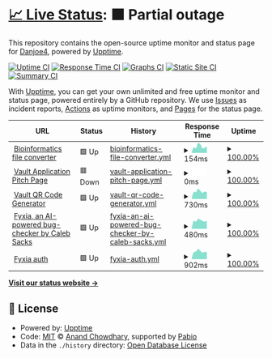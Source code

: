# [📈 Live Status](https://Danjoe4.github.io/upptime-homepage): <!--live status--> **🟧 Partial outage**

This repository contains the open-source uptime monitor and status page for [Danjoe4](https://Danjoe4.github.io/upptime-homepage), powered by [Upptime](https://github.com/upptime/upptime).

[![Uptime CI](https://github.com/Danjoe4/upptime-homepage/workflows/Uptime%20CI/badge.svg)](https://github.com/Danjoe4/upptime-homepage/actions?query=workflow%3A%22Uptime+CI%22)
[![Response Time CI](https://github.com/Danjoe4/upptime-homepage/workflows/Response%20Time%20CI/badge.svg)](https://github.com/Danjoe4/upptime-homepage/actions?query=workflow%3A%22Response+Time+CI%22)
[![Graphs CI](https://github.com/Danjoe4/upptime-homepage/workflows/Graphs%20CI/badge.svg)](https://github.com/Danjoe4/upptime-homepage/actions?query=workflow%3A%22Graphs+CI%22)
[![Static Site CI](https://github.com/Danjoe4/upptime-homepage/workflows/Static%20Site%20CI/badge.svg)](https://github.com/Danjoe4/upptime-homepage/actions?query=workflow%3A%22Static+Site+CI%22)
[![Summary CI](https://github.com/Danjoe4/upptime-homepage/workflows/Summary%20CI/badge.svg)](https://github.com/Danjoe4/upptime-homepage/actions?query=workflow%3A%22Summary+CI%22)

With [Upptime](https://upptime.js.org), you can get your own unlimited and free uptime monitor and status page, powered entirely by a GitHub repository. We use [Issues](https://github.com/Danjoe4/upptime-homepage/issues) as incident reports, [Actions](https://github.com/Danjoe4/upptime-homepage/actions) as uptime monitors, and [Pages](https://Danjoe4.github.io/upptime-homepage) for the status page.

<!--start: status pages-->
<!-- This summary is generated by Upptime (https://github.com/upptime/upptime) -->
<!-- Do not edit this manually, your changes will be overwritten -->
<!-- prettier-ignore -->
| URL | Status | History | Response Time | Uptime |
| --- | ------ | ------- | ------------- | ------ |
| <img alt="" src="https://icons.duckduckgo.com/ip3/bioinf-file-convert-2.pages.dev.ico" height="13"> [Bioinformatics file converter](https://bioinf-file-convert-2.pages.dev/) | 🟩 Up | [bioinformatics-file-converter.yml](https://github.com/Danjoe4/upptime/commits/HEAD/history/bioinformatics-file-converter.yml) | <details><summary><img alt="Response time graph" src="./graphs/bioinformatics-file-converter/response-time-week.png" height="20"> 154ms</summary><br><a href="https://danb.ro/history/bioinformatics-file-converter"><img alt="Response time 177" src="https://img.shields.io/endpoint?url=https%3A%2F%2Fraw.githubusercontent.com%2FDanjoe4%2Fupptime%2FHEAD%2Fapi%2Fbioinformatics-file-converter%2Fresponse-time.json"></a><br><a href="https://danb.ro/history/bioinformatics-file-converter"><img alt="24-hour response time 156" src="https://img.shields.io/endpoint?url=https%3A%2F%2Fraw.githubusercontent.com%2FDanjoe4%2Fupptime%2FHEAD%2Fapi%2Fbioinformatics-file-converter%2Fresponse-time-day.json"></a><br><a href="https://danb.ro/history/bioinformatics-file-converter"><img alt="7-day response time 154" src="https://img.shields.io/endpoint?url=https%3A%2F%2Fraw.githubusercontent.com%2FDanjoe4%2Fupptime%2FHEAD%2Fapi%2Fbioinformatics-file-converter%2Fresponse-time-week.json"></a><br><a href="https://danb.ro/history/bioinformatics-file-converter"><img alt="30-day response time 148" src="https://img.shields.io/endpoint?url=https%3A%2F%2Fraw.githubusercontent.com%2FDanjoe4%2Fupptime%2FHEAD%2Fapi%2Fbioinformatics-file-converter%2Fresponse-time-month.json"></a><br><a href="https://danb.ro/history/bioinformatics-file-converter"><img alt="1-year response time 175" src="https://img.shields.io/endpoint?url=https%3A%2F%2Fraw.githubusercontent.com%2FDanjoe4%2Fupptime%2FHEAD%2Fapi%2Fbioinformatics-file-converter%2Fresponse-time-year.json"></a></details> | <details><summary><a href="https://danb.ro/history/bioinformatics-file-converter">100.00%</a></summary><a href="https://danb.ro/history/bioinformatics-file-converter"><img alt="All-time uptime 99.04%" src="https://img.shields.io/endpoint?url=https%3A%2F%2Fraw.githubusercontent.com%2FDanjoe4%2Fupptime%2FHEAD%2Fapi%2Fbioinformatics-file-converter%2Fuptime.json"></a><br><a href="https://danb.ro/history/bioinformatics-file-converter"><img alt="24-hour uptime 100.00%" src="https://img.shields.io/endpoint?url=https%3A%2F%2Fraw.githubusercontent.com%2FDanjoe4%2Fupptime%2FHEAD%2Fapi%2Fbioinformatics-file-converter%2Fuptime-day.json"></a><br><a href="https://danb.ro/history/bioinformatics-file-converter"><img alt="7-day uptime 100.00%" src="https://img.shields.io/endpoint?url=https%3A%2F%2Fraw.githubusercontent.com%2FDanjoe4%2Fupptime%2FHEAD%2Fapi%2Fbioinformatics-file-converter%2Fuptime-week.json"></a><br><a href="https://danb.ro/history/bioinformatics-file-converter"><img alt="30-day uptime 100.00%" src="https://img.shields.io/endpoint?url=https%3A%2F%2Fraw.githubusercontent.com%2FDanjoe4%2Fupptime%2FHEAD%2Fapi%2Fbioinformatics-file-converter%2Fuptime-month.json"></a><br><a href="https://danb.ro/history/bioinformatics-file-converter"><img alt="1-year uptime 98.92%" src="https://img.shields.io/endpoint?url=https%3A%2F%2Fraw.githubusercontent.com%2FDanjoe4%2Fupptime%2FHEAD%2Fapi%2Fbioinformatics-file-converter%2Fuptime-year.json"></a></details>
| <img alt="" src="https://icons.duckduckgo.com/ip3/vaultqr.danb.ro.ico" height="13"> [Vault Application Pitch Page](https://vaultqr.danb.ro) | 🟥 Down | [vault-application-pitch-page.yml](https://github.com/Danjoe4/upptime/commits/HEAD/history/vault-application-pitch-page.yml) | <details><summary><img alt="Response time graph" src="./graphs/vault-application-pitch-page/response-time-week.png" height="20"> 0ms</summary><br><a href="https://danb.ro/history/vault-application-pitch-page"><img alt="Response time 682" src="https://img.shields.io/endpoint?url=https%3A%2F%2Fraw.githubusercontent.com%2FDanjoe4%2Fupptime%2FHEAD%2Fapi%2Fvault-application-pitch-page%2Fresponse-time.json"></a><br><a href="https://danb.ro/history/vault-application-pitch-page"><img alt="24-hour response time 0" src="https://img.shields.io/endpoint?url=https%3A%2F%2Fraw.githubusercontent.com%2FDanjoe4%2Fupptime%2FHEAD%2Fapi%2Fvault-application-pitch-page%2Fresponse-time-day.json"></a><br><a href="https://danb.ro/history/vault-application-pitch-page"><img alt="7-day response time 0" src="https://img.shields.io/endpoint?url=https%3A%2F%2Fraw.githubusercontent.com%2FDanjoe4%2Fupptime%2FHEAD%2Fapi%2Fvault-application-pitch-page%2Fresponse-time-week.json"></a><br><a href="https://danb.ro/history/vault-application-pitch-page"><img alt="30-day response time 0" src="https://img.shields.io/endpoint?url=https%3A%2F%2Fraw.githubusercontent.com%2FDanjoe4%2Fupptime%2FHEAD%2Fapi%2Fvault-application-pitch-page%2Fresponse-time-month.json"></a><br><a href="https://danb.ro/history/vault-application-pitch-page"><img alt="1-year response time 732" src="https://img.shields.io/endpoint?url=https%3A%2F%2Fraw.githubusercontent.com%2FDanjoe4%2Fupptime%2FHEAD%2Fapi%2Fvault-application-pitch-page%2Fresponse-time-year.json"></a></details> | <details><summary><a href="https://danb.ro/history/vault-application-pitch-page">100.00%</a></summary><a href="https://danb.ro/history/vault-application-pitch-page"><img alt="All-time uptime 98.47%" src="https://img.shields.io/endpoint?url=https%3A%2F%2Fraw.githubusercontent.com%2FDanjoe4%2Fupptime%2FHEAD%2Fapi%2Fvault-application-pitch-page%2Fuptime.json"></a><br><a href="https://danb.ro/history/vault-application-pitch-page"><img alt="24-hour uptime 100.00%" src="https://img.shields.io/endpoint?url=https%3A%2F%2Fraw.githubusercontent.com%2FDanjoe4%2Fupptime%2FHEAD%2Fapi%2Fvault-application-pitch-page%2Fuptime-day.json"></a><br><a href="https://danb.ro/history/vault-application-pitch-page"><img alt="7-day uptime 100.00%" src="https://img.shields.io/endpoint?url=https%3A%2F%2Fraw.githubusercontent.com%2FDanjoe4%2Fupptime%2FHEAD%2Fapi%2Fvault-application-pitch-page%2Fuptime-week.json"></a><br><a href="https://danb.ro/history/vault-application-pitch-page"><img alt="30-day uptime 100.00%" src="https://img.shields.io/endpoint?url=https%3A%2F%2Fraw.githubusercontent.com%2FDanjoe4%2Fupptime%2FHEAD%2Fapi%2Fvault-application-pitch-page%2Fuptime-month.json"></a><br><a href="https://danb.ro/history/vault-application-pitch-page"><img alt="1-year uptime 98.27%" src="https://img.shields.io/endpoint?url=https%3A%2F%2Fraw.githubusercontent.com%2FDanjoe4%2Fupptime%2FHEAD%2Fapi%2Fvault-application-pitch-page%2Fuptime-year.json"></a></details>
| <img alt="" src="https://icons.duckduckgo.com/ip3/vaultqrgen.danb.ro.ico" height="13"> [Vault QR Code Generator](https://vaultqrgen.danb.ro) | 🟩 Up | [vault-qr-code-generator.yml](https://github.com/Danjoe4/upptime/commits/HEAD/history/vault-qr-code-generator.yml) | <details><summary><img alt="Response time graph" src="./graphs/vault-qr-code-generator/response-time-week.png" height="20"> 730ms</summary><br><a href="https://danb.ro/history/vault-qr-code-generator"><img alt="Response time 529" src="https://img.shields.io/endpoint?url=https%3A%2F%2Fraw.githubusercontent.com%2FDanjoe4%2Fupptime%2FHEAD%2Fapi%2Fvault-qr-code-generator%2Fresponse-time.json"></a><br><a href="https://danb.ro/history/vault-qr-code-generator"><img alt="24-hour response time 663" src="https://img.shields.io/endpoint?url=https%3A%2F%2Fraw.githubusercontent.com%2FDanjoe4%2Fupptime%2FHEAD%2Fapi%2Fvault-qr-code-generator%2Fresponse-time-day.json"></a><br><a href="https://danb.ro/history/vault-qr-code-generator"><img alt="7-day response time 730" src="https://img.shields.io/endpoint?url=https%3A%2F%2Fraw.githubusercontent.com%2FDanjoe4%2Fupptime%2FHEAD%2Fapi%2Fvault-qr-code-generator%2Fresponse-time-week.json"></a><br><a href="https://danb.ro/history/vault-qr-code-generator"><img alt="30-day response time 754" src="https://img.shields.io/endpoint?url=https%3A%2F%2Fraw.githubusercontent.com%2FDanjoe4%2Fupptime%2FHEAD%2Fapi%2Fvault-qr-code-generator%2Fresponse-time-month.json"></a><br><a href="https://danb.ro/history/vault-qr-code-generator"><img alt="1-year response time 547" src="https://img.shields.io/endpoint?url=https%3A%2F%2Fraw.githubusercontent.com%2FDanjoe4%2Fupptime%2FHEAD%2Fapi%2Fvault-qr-code-generator%2Fresponse-time-year.json"></a></details> | <details><summary><a href="https://danb.ro/history/vault-qr-code-generator">100.00%</a></summary><a href="https://danb.ro/history/vault-qr-code-generator"><img alt="All-time uptime 99.18%" src="https://img.shields.io/endpoint?url=https%3A%2F%2Fraw.githubusercontent.com%2FDanjoe4%2Fupptime%2FHEAD%2Fapi%2Fvault-qr-code-generator%2Fuptime.json"></a><br><a href="https://danb.ro/history/vault-qr-code-generator"><img alt="24-hour uptime 100.00%" src="https://img.shields.io/endpoint?url=https%3A%2F%2Fraw.githubusercontent.com%2FDanjoe4%2Fupptime%2FHEAD%2Fapi%2Fvault-qr-code-generator%2Fuptime-day.json"></a><br><a href="https://danb.ro/history/vault-qr-code-generator"><img alt="7-day uptime 100.00%" src="https://img.shields.io/endpoint?url=https%3A%2F%2Fraw.githubusercontent.com%2FDanjoe4%2Fupptime%2FHEAD%2Fapi%2Fvault-qr-code-generator%2Fuptime-week.json"></a><br><a href="https://danb.ro/history/vault-qr-code-generator"><img alt="30-day uptime 100.00%" src="https://img.shields.io/endpoint?url=https%3A%2F%2Fraw.githubusercontent.com%2FDanjoe4%2Fupptime%2FHEAD%2Fapi%2Fvault-qr-code-generator%2Fuptime-month.json"></a><br><a href="https://danb.ro/history/vault-qr-code-generator"><img alt="1-year uptime 99.09%" src="https://img.shields.io/endpoint?url=https%3A%2F%2Fraw.githubusercontent.com%2FDanjoe4%2Fupptime%2FHEAD%2Fapi%2Fvault-qr-code-generator%2Fuptime-year.json"></a></details>
| <img alt="" src="https://icons.duckduckgo.com/ip3/bug.fyxia.dev.ico" height="13"> [Fyxia, an AI-powered bug-checker by Caleb Sacks](https://bug.fyxia.dev/api/v1/health) | 🟩 Up | [fyxia-an-ai-powered-bug-checker-by-caleb-sacks.yml](https://github.com/Danjoe4/upptime/commits/HEAD/history/fyxia-an-ai-powered-bug-checker-by-caleb-sacks.yml) | <details><summary><img alt="Response time graph" src="./graphs/fyxia-an-ai-powered-bug-checker-by-caleb-sacks/response-time-week.png" height="20"> 480ms</summary><br><a href="https://danb.ro/history/fyxia-an-ai-powered-bug-checker-by-caleb-sacks"><img alt="Response time 527" src="https://img.shields.io/endpoint?url=https%3A%2F%2Fraw.githubusercontent.com%2FDanjoe4%2Fupptime%2FHEAD%2Fapi%2Ffyxia-an-ai-powered-bug-checker-by-caleb-sacks%2Fresponse-time.json"></a><br><a href="https://danb.ro/history/fyxia-an-ai-powered-bug-checker-by-caleb-sacks"><img alt="24-hour response time 475" src="https://img.shields.io/endpoint?url=https%3A%2F%2Fraw.githubusercontent.com%2FDanjoe4%2Fupptime%2FHEAD%2Fapi%2Ffyxia-an-ai-powered-bug-checker-by-caleb-sacks%2Fresponse-time-day.json"></a><br><a href="https://danb.ro/history/fyxia-an-ai-powered-bug-checker-by-caleb-sacks"><img alt="7-day response time 480" src="https://img.shields.io/endpoint?url=https%3A%2F%2Fraw.githubusercontent.com%2FDanjoe4%2Fupptime%2FHEAD%2Fapi%2Ffyxia-an-ai-powered-bug-checker-by-caleb-sacks%2Fresponse-time-week.json"></a><br><a href="https://danb.ro/history/fyxia-an-ai-powered-bug-checker-by-caleb-sacks"><img alt="30-day response time 538" src="https://img.shields.io/endpoint?url=https%3A%2F%2Fraw.githubusercontent.com%2FDanjoe4%2Fupptime%2FHEAD%2Fapi%2Ffyxia-an-ai-powered-bug-checker-by-caleb-sacks%2Fresponse-time-month.json"></a><br><a href="https://danb.ro/history/fyxia-an-ai-powered-bug-checker-by-caleb-sacks"><img alt="1-year response time 527" src="https://img.shields.io/endpoint?url=https%3A%2F%2Fraw.githubusercontent.com%2FDanjoe4%2Fupptime%2FHEAD%2Fapi%2Ffyxia-an-ai-powered-bug-checker-by-caleb-sacks%2Fresponse-time-year.json"></a></details> | <details><summary><a href="https://danb.ro/history/fyxia-an-ai-powered-bug-checker-by-caleb-sacks">100.00%</a></summary><a href="https://danb.ro/history/fyxia-an-ai-powered-bug-checker-by-caleb-sacks"><img alt="All-time uptime 100.00%" src="https://img.shields.io/endpoint?url=https%3A%2F%2Fraw.githubusercontent.com%2FDanjoe4%2Fupptime%2FHEAD%2Fapi%2Ffyxia-an-ai-powered-bug-checker-by-caleb-sacks%2Fuptime.json"></a><br><a href="https://danb.ro/history/fyxia-an-ai-powered-bug-checker-by-caleb-sacks"><img alt="24-hour uptime 100.00%" src="https://img.shields.io/endpoint?url=https%3A%2F%2Fraw.githubusercontent.com%2FDanjoe4%2Fupptime%2FHEAD%2Fapi%2Ffyxia-an-ai-powered-bug-checker-by-caleb-sacks%2Fuptime-day.json"></a><br><a href="https://danb.ro/history/fyxia-an-ai-powered-bug-checker-by-caleb-sacks"><img alt="7-day uptime 100.00%" src="https://img.shields.io/endpoint?url=https%3A%2F%2Fraw.githubusercontent.com%2FDanjoe4%2Fupptime%2FHEAD%2Fapi%2Ffyxia-an-ai-powered-bug-checker-by-caleb-sacks%2Fuptime-week.json"></a><br><a href="https://danb.ro/history/fyxia-an-ai-powered-bug-checker-by-caleb-sacks"><img alt="30-day uptime 100.00%" src="https://img.shields.io/endpoint?url=https%3A%2F%2Fraw.githubusercontent.com%2FDanjoe4%2Fupptime%2FHEAD%2Fapi%2Ffyxia-an-ai-powered-bug-checker-by-caleb-sacks%2Fuptime-month.json"></a><br><a href="https://danb.ro/history/fyxia-an-ai-powered-bug-checker-by-caleb-sacks"><img alt="1-year uptime 100.00%" src="https://img.shields.io/endpoint?url=https%3A%2F%2Fraw.githubusercontent.com%2FDanjoe4%2Fupptime%2FHEAD%2Fapi%2Ffyxia-an-ai-powered-bug-checker-by-caleb-sacks%2Fuptime-year.json"></a></details>
| <img alt="" src="https://icons.duckduckgo.com/ip3/auth.fyxia.dev.ico" height="13"> [Fyxia auth](https://auth.fyxia.dev/admin) | 🟩 Up | [fyxia-auth.yml](https://github.com/Danjoe4/upptime/commits/HEAD/history/fyxia-auth.yml) | <details><summary><img alt="Response time graph" src="./graphs/fyxia-auth/response-time-week.png" height="20"> 902ms</summary><br><a href="https://danb.ro/history/fyxia-auth"><img alt="Response time 970" src="https://img.shields.io/endpoint?url=https%3A%2F%2Fraw.githubusercontent.com%2FDanjoe4%2Fupptime%2FHEAD%2Fapi%2Ffyxia-auth%2Fresponse-time.json"></a><br><a href="https://danb.ro/history/fyxia-auth"><img alt="24-hour response time 801" src="https://img.shields.io/endpoint?url=https%3A%2F%2Fraw.githubusercontent.com%2FDanjoe4%2Fupptime%2FHEAD%2Fapi%2Ffyxia-auth%2Fresponse-time-day.json"></a><br><a href="https://danb.ro/history/fyxia-auth"><img alt="7-day response time 902" src="https://img.shields.io/endpoint?url=https%3A%2F%2Fraw.githubusercontent.com%2FDanjoe4%2Fupptime%2FHEAD%2Fapi%2Ffyxia-auth%2Fresponse-time-week.json"></a><br><a href="https://danb.ro/history/fyxia-auth"><img alt="30-day response time 1003" src="https://img.shields.io/endpoint?url=https%3A%2F%2Fraw.githubusercontent.com%2FDanjoe4%2Fupptime%2FHEAD%2Fapi%2Ffyxia-auth%2Fresponse-time-month.json"></a><br><a href="https://danb.ro/history/fyxia-auth"><img alt="1-year response time 970" src="https://img.shields.io/endpoint?url=https%3A%2F%2Fraw.githubusercontent.com%2FDanjoe4%2Fupptime%2FHEAD%2Fapi%2Ffyxia-auth%2Fresponse-time-year.json"></a></details> | <details><summary><a href="https://danb.ro/history/fyxia-auth">100.00%</a></summary><a href="https://danb.ro/history/fyxia-auth"><img alt="All-time uptime 100.00%" src="https://img.shields.io/endpoint?url=https%3A%2F%2Fraw.githubusercontent.com%2FDanjoe4%2Fupptime%2FHEAD%2Fapi%2Ffyxia-auth%2Fuptime.json"></a><br><a href="https://danb.ro/history/fyxia-auth"><img alt="24-hour uptime 100.00%" src="https://img.shields.io/endpoint?url=https%3A%2F%2Fraw.githubusercontent.com%2FDanjoe4%2Fupptime%2FHEAD%2Fapi%2Ffyxia-auth%2Fuptime-day.json"></a><br><a href="https://danb.ro/history/fyxia-auth"><img alt="7-day uptime 100.00%" src="https://img.shields.io/endpoint?url=https%3A%2F%2Fraw.githubusercontent.com%2FDanjoe4%2Fupptime%2FHEAD%2Fapi%2Ffyxia-auth%2Fuptime-week.json"></a><br><a href="https://danb.ro/history/fyxia-auth"><img alt="30-day uptime 100.00%" src="https://img.shields.io/endpoint?url=https%3A%2F%2Fraw.githubusercontent.com%2FDanjoe4%2Fupptime%2FHEAD%2Fapi%2Ffyxia-auth%2Fuptime-month.json"></a><br><a href="https://danb.ro/history/fyxia-auth"><img alt="1-year uptime 100.00%" src="https://img.shields.io/endpoint?url=https%3A%2F%2Fraw.githubusercontent.com%2FDanjoe4%2Fupptime%2FHEAD%2Fapi%2Ffyxia-auth%2Fuptime-year.json"></a></details>

<!--end: status pages-->

[**Visit our status website →**](https://Danjoe4.github.io/upptime-homepage)

## 📄 License

- Powered by: [Upptime](https://github.com/upptime/upptime)
- Code: [MIT](./LICENSE) © [Anand Chowdhary](https://anandchowdhary.com), supported by [Pabio](https://pabio.com)
- Data in the `./history` directory: [Open Database License](https://opendatacommons.org/licenses/odbl/1-0/)
